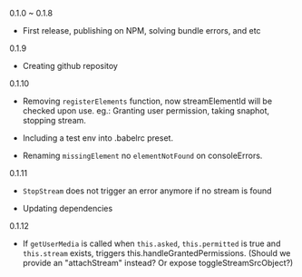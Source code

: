 0.1.0 ~ 0.1.8

  - First release, publishing on NPM, solving bundle errors, and etc

0.1.9

  - Creating github repositoy

0.1.10

  - Removing `registerElements` function, now streamElementId will be checked upon use. eg.: Granting user permission, taking snaphot, stopping stream.

  - Including a test env into .babelrc preset.

  - Renaming `missingElement` no `elementNotFound` on consoleErrors.

0.1.11

  - `StopStream` does not trigger an error anymore if no stream is found

  - Updating dependencies

0.1.12

  - If `getUserMedia` is called when `this.asked`, `this.permitted` is true and `this.stream` exists, triggers this.handleGrantedPermissions. (Should we provide an "attachStream" instead? Or expose toggleStreamSrcObject?)
